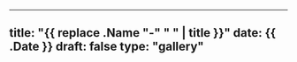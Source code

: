 ---
title: "{{ replace .Name "-" " " | title }}"
date: {{ .Date }}
draft: false
type: "gallery"
--


